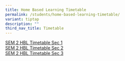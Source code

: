```yaml
---
title: Home Based Learning Timetable
permalink: /students/home-based-learning-timetable/
variant: tiptap
description: ""
third_nav_title: Timetable
---
```

<p><a href="/files/Students/2025 Sem2 HBL Timetable/SEM_2_HBL_TIME_TABLE_S1.pdf" rel="noopener nofollow" target="_blank">SEM 2 HBL Timetable Sec 1</a>
<br><a href="/files/Students/2025 Sem2 HBL Timetable/SEM_2_HBL_TIME_TABLE_S2.pdf" rel="noopener nofollow" target="_blank">SEM 2 HBL Timetable Sec 2</a>
<br><a href="/files/Students/2025 Sem2 HBL Timetable/SEM_2_HBL_TIME_TABLE_S3.pdf" rel="noopener nofollow" target="_blank">SEM 2 HBL Timetable Sec 3</a>
</p>